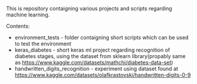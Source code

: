 This is repository contaigning various projects and scripts regarding machine learning.

Contents:
- environment_tests - folder contaigning short scripts which can be used to test the environment
- keras_diabetes - short keras ml project regarding recognition of diabetes stages, using the dataset from sklearn library(propably same as https://www.kaggle.com/datasets/mathchi/diabetes-data-set)
- handwritten_digits_recognition - experiment using dataset found at https://www.kaggle.com/datasets/olafkrastovski/handwritten-digits-0-9